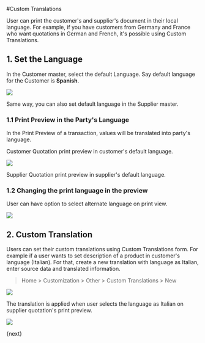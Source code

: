 <!-- add-breadcrumbs -->
#Custom Translations

User can print the customer's and supplier's document in their local language. For example, if you have customers from Germany and France who want quotations in German and French, it's possible using Custom Translations.

## 1. Set the Language

In the Customer master, select the default Language. Say default language for the Customer is <b>Spanish</b>.

<img src="{{docs_base_url}}/assets/img/setup/multilingual_print_format/set_customer_default_lang.png" class="screenshot">

Same way, you can also set default language in the Supplier master.

### 1.1 Print Preview in the Party's Language

In the Print Preview of a transaction, values will be translated into party's language.

Customer Quotation print preview in customer's default language.

<img src="{{docs_base_url}}/assets/img/setup/multilingual_print_format/customer_quotation.png" class="screenshot">

Supplier Quotation print preview in supplier's default language.

### 1.2 Changing the print language in the preview

User can have option to select alternate language on print view.

<img src="{{docs_base_url}}/assets/img/setup/multilingual_print_format/alternate_language.png" class="screenshot">

## 2. Custom Translation

Users can set their custom translations using Custom Translations form. For example if a user wants to set description of a product in customer's language (Italian). For that, create a new translation with language as Italian, enter source data and translated information.

> Home > Customization > Other > Custom Translations > New

<img src="{{docs_base_url}}/assets/img/setup/multilingual_print_format/translation.png" class="screenshot">

The translation is applied when user selects the language as Italian on supplier quotation's print preview.

<img src="{{docs_base_url}}/assets/img/setup/multilingual_print_format/custom_translation.png" class="screenshot">


{next}
